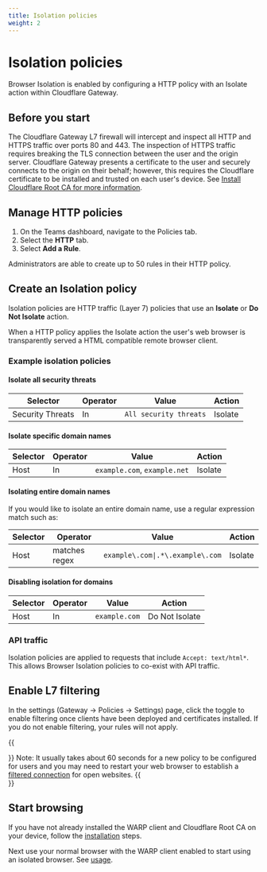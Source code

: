 ```yaml
---
title: Isolation policies
weight: 2
---
```


# Isolation policies

Browser Isolation is enabled by configuring a HTTP policy with an Isolate action within Cloudflare Gateway.

## Before you start

The Cloudflare Gateway L7 firewall will intercept and inspect all HTTP and HTTPS traffic over ports 80 and 443. The inspection of HTTPS traffic requires breaking the TLS connection between the user and the origin server. Cloudflare Gateway presents a certificate to the user and securely connects to the origin on their behalf; however, this requires the Cloudflare certificate to be installed and trusted on each user's device. See [Install Cloudflare Root CA for more information](/gateway/connecting-to-gateway/install-cloudflare-cert).

## Manage HTTP policies

1.  On the Teams dashboard, navigate to the Policies tab.
2.  Select the **HTTP** tab.
3.  Select **Add a Rule**.

Administrators are able to create up to 50 rules in their HTTP policy.

## Create an Isolation policy

Isolation policies are HTTP traffic (Layer 7) policies that use an **Isolate** or **Do Not Isolate** action.

When a HTTP policy applies the Isolate action the user's web browser is transparently served a HTML compatible remote browser client.

### Example isolation policies

#### Isolate all security threats

| Selector         | Operator | Value                  | Action  |
| ---------------- | -------- | ---------------------- | ------- |
| Security Threats | In       | `All security threats` | Isolate |

#### Isolate specific domain names

| Selector | Operator | Value                        | Action  |
| -------- | -------- | ---------------------------- | ------- |
| Host     | In       | `example.com`, `example.net` | Isolate |

#### Isolating entire domain names

If you would like to isolate an entire domain name, use a regular expression match such as:

| Selector | Operator      | Value                            | Action  |
| -------- | ------------- | -------------------------------- | ------- |
| Host     | matches regex | `example\.com\|.*\.example\.com` | Isolate |

#### Disabling isolation for domains

| Selector | Operator | Value         | Action         |
| -------- | -------- | ------------- | -------------- |
| Host     | In       | `example.com` | Do Not Isolate |

### API traffic

Isolation policies are applied to requests that include `Accept: text/html*`. This allows Browser Isolation policies to co-exist with API traffic.

## Enable L7 filtering

In the settings (Gateway → Policies → Settings) page, click the toggle to enable filtering once clients have been deployed and certificates installed. If you do not enable filtering, your rules will not apply.

{{<Aside>}}
Note: It usually takes about 60 seconds for a new policy to be configured for users and you may need to restart your web browser to establish a [filtered connection](/browser-isolation/feedback/faq/#how-long-does-it-take-for-l7-firewall-policies-to-apply) for open websites.
{{</Aside>}}

## Start browsing

If you have not already installed the WARP client and Cloudflare Root CA on your device, follow the [installation](/browser-isolation/installation/) steps.

Next use your normal browser with the WARP client enabled to start using an isolated browser. See [usage](/browser-isolation/usage/).
